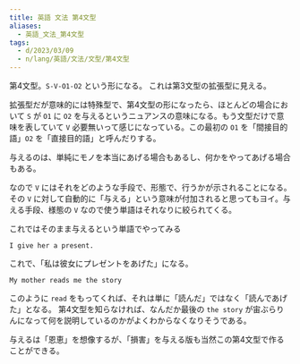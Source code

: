 ```yaml
---
title: 英語 文法 第4文型
aliases:
  - 英語_文法_第4文型
tags:
  - d/2023/03/09
  - n/lang/英語/文法/文型/第4文型
---
```


第4文型。`S-V-O1-O2` という形になる。
これは第3文型の拡張型に見える。

拡張型だが意味的には特殊型で、第4文型の形になったら、ほとんどの場合において `S` が `O1` に `O2` を与えるというニュアンスの意味になる。もう文型だけで意味を表していて `V` 必要無いって感じになっている。この最初の `O1` を「間接目的語」`O2` を「直接目的語」と呼んだりする。

与えるのは、単純にモノを本当にあげる場合もあるし、何かをやってあげる場合もある。

なので `V` にはそれをどのような手段で、形態で、行うかが示されることになる。その `V` に対して自動的に「与える」という意味が付加されると思ってもヨイ。与える手段、様態の `V` なので使う単語はそれなりに絞られてくる。

これではそのまま与えるという単語でやってみる

```
I give her a present.
```

これで、「私は彼女にプレゼントをあげた」になる。


```
My mother reads me the story
```

このように `read` をもってくれば、それは単に「読んだ」ではなく「読んであげた」となる。
第4文型を知らなければ、なんだか最後の `the story` が宙ぶらりんになって何を説明しているのかがよくわからなくなりそうである。

与えるは「恩恵」を想像するが、「損害」を与える版も当然この第4文型で作ることができる。






